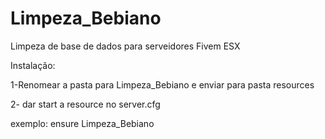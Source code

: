 # Limpeza_Bebiano
 
Limpeza de base de dados para serveidores Fivem ESX

Instalação:

1-Renomear a pasta para Limpeza_Bebiano e enviar para pasta resources

2- dar start a resource no server.cfg

exemplo: ensure Limpeza_Bebiano
